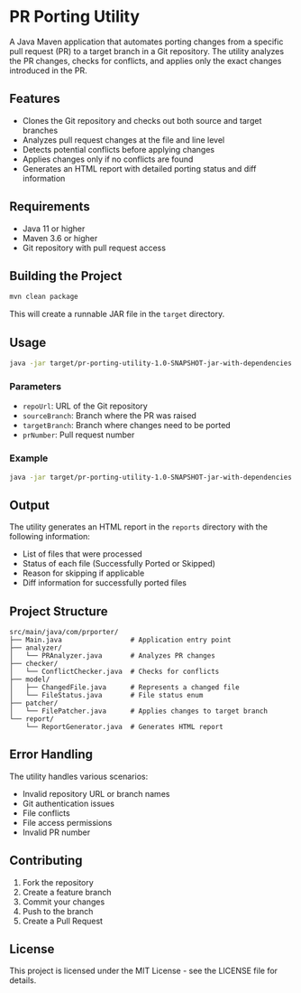 # PR Porting Utility

A Java Maven application that automates porting changes from a specific pull request (PR) to a target branch in a Git repository. The utility analyzes the PR changes, checks for conflicts, and applies only the exact changes introduced in the PR.

## Features

- Clones the Git repository and checks out both source and target branches
- Analyzes pull request changes at the file and line level
- Detects potential conflicts before applying changes
- Applies changes only if no conflicts are found
- Generates an HTML report with detailed porting status and diff information

## Requirements

- Java 11 or higher
- Maven 3.6 or higher
- Git repository with pull request access

## Building the Project

```bash
mvn clean package
```

This will create a runnable JAR file in the `target` directory.

## Usage

```bash
java -jar target/pr-porting-utility-1.0-SNAPSHOT-jar-with-dependencies.jar <repoUrl> <sourceBranch> <targetBranch> <prNumber>
```

### Parameters

- `repoUrl`: URL of the Git repository
- `sourceBranch`: Branch where the PR was raised
- `targetBranch`: Branch where changes need to be ported
- `prNumber`: Pull request number

### Example

```bash
java -jar target/pr-porting-utility-1.0-SNAPSHOT-jar-with-dependencies.jar https://github.com/username/repo.git feature-branch main 123
```

## Output

The utility generates an HTML report in the `reports` directory with the following information:

- List of files that were processed
- Status of each file (Successfully Ported or Skipped)
- Reason for skipping if applicable
- Diff information for successfully ported files

## Project Structure

```
src/main/java/com/prporter/
├── Main.java                 # Application entry point
├── analyzer/
│   └── PRAnalyzer.java       # Analyzes PR changes
├── checker/
│   └── ConflictChecker.java  # Checks for conflicts
├── model/
│   ├── ChangedFile.java      # Represents a changed file
│   └── FileStatus.java       # File status enum
├── patcher/
│   └── FilePatcher.java      # Applies changes to target branch
└── report/
    └── ReportGenerator.java  # Generates HTML report
```

## Error Handling

The utility handles various scenarios:

- Invalid repository URL or branch names
- Git authentication issues
- File conflicts
- File access permissions
- Invalid PR number

## Contributing

1. Fork the repository
2. Create a feature branch
3. Commit your changes
4. Push to the branch
5. Create a Pull Request

## License

This project is licensed under the MIT License - see the LICENSE file for details. 
